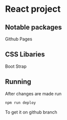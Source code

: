 # React project
## Notable packages
Github Pages

## CSS Libaries
Boot Strap

## Running
After changes are made run
```bash
npm run deploy
```
To get it on github branch
